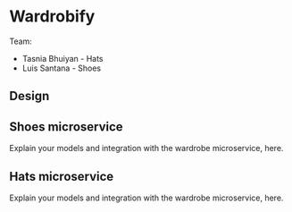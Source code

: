 # Wardrobify

Team:

* Tasnia Bhuiyan - Hats
* Luis Santana - Shoes

## Design

## Shoes microservice

Explain your models and integration with the wardrobe
microservice, here.

## Hats microservice

Explain your models and integration with the wardrobe
microservice, here.
